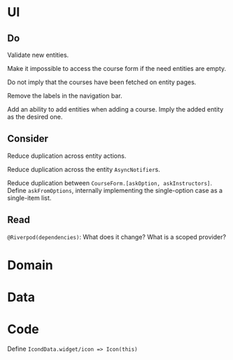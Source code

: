 # UI

## Do

Validate new entities.

Make it impossible to access the course form if the need entities are empty.

Do not imply that the courses have been fetched on entity pages.

Remove the labels in the navigation bar.

Add an ability to add entities when adding a course. Imply the added entity as 
the desired one.

## Consider

Reduce duplication across entity actions.

Reduce duplication across the entity `AsyncNotifier`s.

Reduce duplication between `CourseForm.[askOption, askInstructors]`. 
Define `askFromOptions`, internally implementing the single-option case as a 
single-item list.

## Read

`@Riverpod(dependencies)`: What does it change? What is a scoped provider?

# Domain

# Data

# Code

Define `IcondData.widget/icon => Icon(this)`

